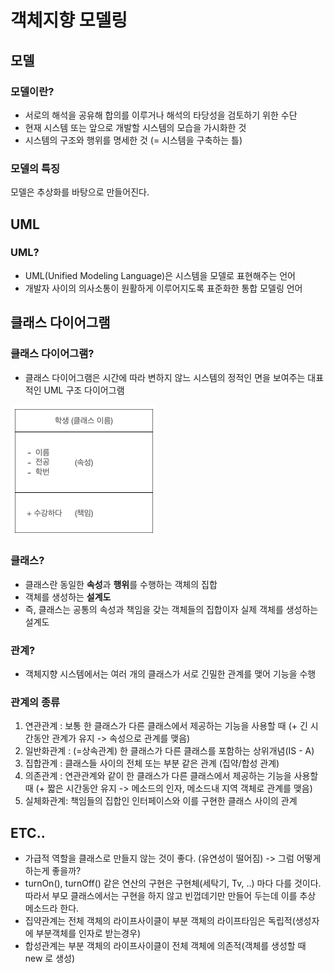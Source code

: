 # 객체지향 모델링

## 모델
### 모델이란? 
- 서로의 해석을 공유해 합의를 이루거나 해석의 타당성을 검토하기 위한 수단
- 현재 시스템 또는 앞으로 개발할 시스템의 모습을 가시화한 것 
- 시스템의 구조와 행위를 명세한 것 (= 시스템을 구축하는 틀)

### 모델의 특징
모델은 추상화를 바탕으로 만들어진다.

## UML
### UML?
- UML(Unified Modeling Language)은 시스템을 모델로 표현해주는 언어
- 개발자 사이의 의사소통이 원활하게 이루어지도록 표준화한 통합 모델링 언어

## 클래스 다이어그램
### 클래스 다이어그램?
- 클래스 다이어그램은 시간에 따라 변하지 않느 시스템의 정적인 면을 보여주는 대표적인 UML 구조 다이어그램

![클래스다이어그램](https://github.com/jadenkim94/java_designpattern/blob/main/src/main/java/chapter1/img/%EC%8A%A4%ED%81%AC%EB%A6%B0%EC%83%B7%202021-10-23%20%EC%98%A4%ED%9B%84%2010.33.17.png)

### 클래스?
- 클래스란 동일한 **속성**과 **행위**를 수행하는 객체의 집합
- 객체를 생성하는 **설계도** 
- 즉, 클래스는 공통의 속성과 책임을 갖는 객체들의 집합이자 실제 객체를 생성하는 설계도 

### 관계?
- 객체지향 시스템에서는 여러 개의 클래스가 서로 긴밀한 관계를 맺어 기능을 수행 

### 관계의 종류
1. 연관관계 : 보통 한 클래스가 다른 클래스에서 제공하는 기능을 사용할 때 (+ 긴 시간동안 관계가 유지 -> 속성으로 관계를 맺음)
2. 일반화관계 : (=상속관계) 한 클래스가 다른 클래스를 포함하는 상위개념(IS - A)
3. 집합관계 : 클래스들 사이의 전체 또는 부분 같은 관계 (집약/합성 관계)
4. 의존관계 : 연관관계와 같이 한 클래스가 다른 클래스에서 제공하는 기능을 사용할 때 (+ 짧은 시간동안 유지 -> 메소드의 인자, 메소드내 지역 객체로 관계를 맺음) 
5. 실체화관계: 책임들의 집합인 인터페이스와 이를 구현한 클래스 사이의 관계 



## ETC..
- 가급적 역할을 클래스로 만들지 않는 것이 좋다. (유연성이 떨어짐) -> 그럼 어떻게 하는게 좋을까? 
- turnOn(), turnOff() 같은 연산의 구현은 구현체(세탁기, Tv, ..) 마다 다를 것이다. 따라서 부모 클래스에서는 구현을 하지 않고
빈껍데기만 만들어 두는데 이를 추상 메소드라 한다.  
- 집약관계는 전체 객체의 라이프사이클이 부분 객체의 라이프타임은 독립적(생성자에 부분객체를 인자로 받는경우)
- 합성관계는 부분 객체의 라이프사이클이 전체 객체에 의존적(객체를 생성할 때 new 로 생성) 


